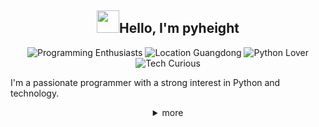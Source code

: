 <h2 align="center"><img src="https://media.giphy.com/media/hvRJCLFzcasrR4ia7z/giphy.gif" width="36">Hello, I'm pyheight</h2>

<div align="center">    
<img src="https://img.shields.io/badge/Programming-enthusiasts-blueviolet?style=for-the-badge&logo=dev.to" alt="Programming Enthusiasts">    
<img src="https://img.shields.io/badge/Location-Guangdong-green?style=for-the-badge&logo=googlemaps" alt="Location Guangdong">    
<img src="https://img.shields.io/badge/Python-Lover-informational?style=for-the-badge&logo=python" alt="Python Lover">    
<img src="https://img.shields.io/badge/Tech-Curious-yellow?style=for-the-badge&logo=rss" alt="Tech Curious"> </div>  

<p>I'm a passionate programmer with a strong interest in Python and technology.</p>  

<details close align="center">  
<summary>more</summary>  
<br>
<div align="center">  
<img src="https://streak-stats.demolab.com?user=pyheight&theme=iceberg&hide_border=%E7%9C%9F%E5%AE%9E%E7%9A%84" alt="GitHub Streak">  
  
<img src="https://github-readme-stats.vercel.app/api?username=pyheight&theme=tokyonight" alt="">
</div>

<h3>My Projects</h3>  
<h4>ttk file explorer</h4>
<a href="https://github.com/pyheight/ttk-file-explorer/">Repository</a> | <a href="https://pyheight.github.io/ttk-file-explorer/">Website</a>    

<h3>How to Contact Me</h3>  
<div align="center">    
<a href="https://github.com/pyheight"> <img src="https://img.shields.io/badge/GitHub-pyheight-black?style=social&logo=github" alt="GitHub"></a>    
<a href="mailto:276581780@qq.com"><img src="https://img.shields.io/badge/Email-276581780%40qq.com-blue?style=social&logo=gmail" alt="Email"></a>    
<a href="https://www.zhihu.com/people/height-8"><img src="https://img.shields.io/badge/Zhihu-Homepage-blue?style=plastic&logo=zhihu" alt="Zhihu"></a>    
<a href="https://blog.csdn.net/2302_82330415"><img src="https://img.shields.io/badge/CSDN-Blog-orange?style=plastic&logo=blogger&logoColor=orange" alt="CSDN Blog"></a>  
</div>
</details>

<img src="https://count.getloli.com/get/@pyheight?theme=rule34" alt="" align="center">
